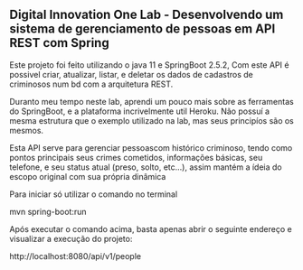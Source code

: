 <h2>Digital Innovation One Lab - Desenvolvendo um sistema de gerenciamento de pessoas em API REST com Spring</h2>

Este projeto foi feito utilizando o java 11 e SpringBoot 2.5.2,  Com este API é possivel criar, atualizar, listar, e deletar os dados de cadastros de criminosos num bd com a arquitetura REST.

Duranto meu tempo neste lab, aprendi um pouco mais sobre as ferramentas do SpringBoot, e a plataforma incrivelmente util Heroku. Não possuí a mesma estrutura que o exemplo utilizado na lab, mas seus principíos são os mesmos.

Esta API serve para gerenciar pessoascom histórico criminoso, tendo como pontos principais seus crimes cometidos, informações básicas, seu telefone, e seu status atual (preso, solto, etc...), assim mantém a ídeia do escopo original com sua própria dinâmica

Para iniciar só utilizar o comando no terminal

mvn spring-boot:run

Após executar o comando acima, basta apenas abrir o seguinte endereço e visualizar a execução do projeto:

http://localhost:8080/api/v1/people







